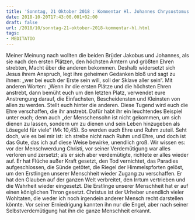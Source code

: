 ```yaml
---
title: 'Sonntag, 21 Oktober 2018 : Kommentar Hl. Johannes Chrysostomus'
date: 2018-10-20T17:43:00.001+02:00
draft: false
url: /2018/10/sonntag-21-oktober-2018-kommentar-hl.html
tags: 
- MEDITATIO
---
```


Meiner Meinung nach wollten die beiden Brüder Jakobus und Johannes, als sie nach den ersten Plätzen, den höchsten Ämtern und größten Ehren strebten, Macht über die anderen bekommen. Deshalb widersetzt sich Jesus ihrem Anspruch, legt ihre geheimen Gedanken bloß und sagt zu ihnen: „wer bei euch der Erste sein will, soll der Sklave aller sein“. Mit anderen Worten: „Wenn ihr die ersten Plätze und die höchsten Ehren anstrebt, dann bemüht euch um den letzten Platz, verwendet eure Anstrengung darauf, die Einfachsten, Bescheidensten und Kleinsten von allen zu werden. Stellt euch hinter die anderen. Diese Tugend wird euch die Ehre verschaffen, die ihr anstrebt. Dafür habt ihr ein leuchtendes Beispiel unter euch; denn auch „der Menschensohn ist nicht gekommen, um sich dienen zu lassen, sondern um zu dienen und sein Leben hinzugeben als Lösegeld für viele“ (Mk 10,45). So werden euch Ehre und Ruhm zuteil. Seht doch, wie es bei mir ist: ich strebe nicht nach Ruhm und Ehre, und doch ist das Gute, das ich auf diese Weise bewirke, unendlich groß. Wir wissen es: vor der Menschwerdung Christi, vor seiner Verdemütigung war alles verloren und zersetzt; als er sich aber verdemütigte, richtete er alles wieder auf. Er hat Flüche außer Kraft gesetzt, den Tod vernichtet, das Paradies aufgeschlossen, die Sünde getötet, die Riegel der Himmelspforten gelöst, um den Erstlingen unserer Menschheit wieder Zugang zu verschaffen. Er hat den Glauben auf der ganzen Welt verbreitet, den Irrtum vertrieben und die Wahrheit wieder eingesetzt. Die Erstlinge unserer Menschheit hat er auf einen königlichen Thron gesetzt. Christus ist der Urheber unendlich vieler Wohltaten, die weder ich noch irgendein anderer Mensch recht darstellen könnte. Vor seiner Erniedrigung kannten ihn nur die Engel, aber nach seiner Selbstverdemütigung hat ihn die ganze Menschheit erkannt.